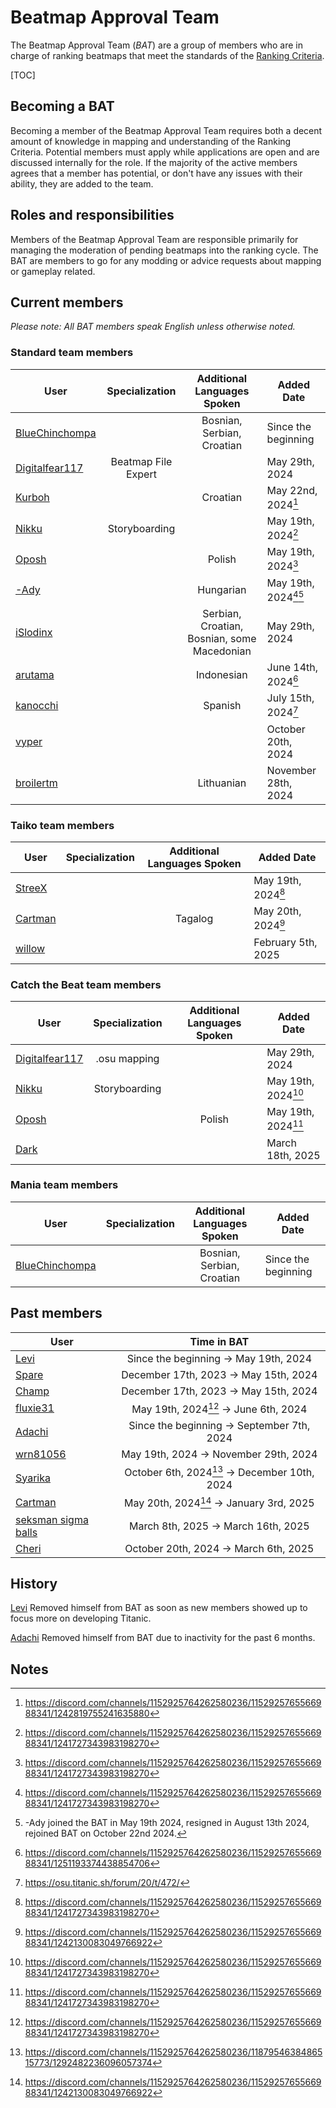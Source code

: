 # Beatmap Approval Team

The Beatmap Approval Team (_BAT_) are a group of members who are in charge of ranking beatmaps that meet the standards of the [Ranking Criteria](https://github.com/osuTitanic/wiki/blob/main/wiki/Ranking_Criteria/en.md).

[TOC]

## Becoming a BAT

Becoming a member of the Beatmap Approval Team requires both a decent amount of knowledge in mapping and understanding of the Ranking Criteria. Potential members must apply while applications are open and are discussed internally for the role. If the majority of the active members agrees that a member has potential, or don't have any issues with their ability, they are added to the team.


## Roles and responsibilities

Members of the Beatmap Approval Team are responsible primarily for managing the moderation of pending beatmaps into the ranking cycle. The BAT are members to go for any modding or advice requests about mapping or gameplay related.


## Current members

*Please note: All BAT members speak English unless otherwise noted.*


### Standard team members

User | Specialization | Additional Languages Spoken | Added Date
---|:---:|:---:|---
[BlueChinchompa](https://osu.titanic.sh/u/40)   |                     | Bosnian, Serbian, Croatian                  | Since the beginning
[Digitalfear117](https://osu.titanic.sh/u/809)  | Beatmap File Expert |                                             | May 29th, 2024
[Kurboh](https://osu.titanic.sh/u/810)          |                     | Croatian                                    | May 22nd, 2024[^3]
[Nikku](https://osu.titanic.sh/u/811)           | Storyboarding       |                                             | May 19th, 2024[^1]
[Oposh](https://osu.titanic.sh/u/829)           |                     | Polish                                      | May 19th, 2024[^1]
[-Ady](https://osu.titanic.sh/u/821)            |                     | Hungarian                                   | May 19th, 2024[^1][^6]
[iSlodinx](https://osu.titanic.sh/u/869)        |                     | Serbian, Croatian, Bosnian, some Macedonian | May 29th, 2024
[arutama](https://osu.titanic.sh/u/905)         |                     | Indonesian                                  | June 14th, 2024[^4]
[kanocchi](https://osu.titanic.sh/u/943)        |                     | Spanish                                     | July 15th, 2024[^5]
[vyper](https://osu.titanic.sh/u/69)            |                     |                                             | October 20th, 2024
[broilertm](https://osu.titanic.sh/u/989)       |                     | Lithuanian                                  | November 28th, 2024


### Taiko team members

User | Specialization | Additional Languages Spoken | Added Date
---|:---:|:---:|---
[StreeX](https://osu.titanic.sh/u/67)           |   |          | May 19th, 2024[^1]
[Cartman](https://osu.titanic.sh/u/857)         |   | Tagalog  | May 20th, 2024[^2]
[willow](https://osu.titanic.sh/u/1088)         |   |          | February 5th, 2025


### Catch the Beat team members
User | Specialization | Additional Languages Spoken | Added Date
---|:---:|:---:|---
[Digitalfear117](https://osu.titanic.sh/u/809)  | .osu mapping  |        | May 29th, 2024
[Nikku](https://osu.titanic.sh/u/811)           | Storyboarding |        | May 19th, 2024[^1]
[Oposh](https://osu.titanic.sh/u/829)           |               | Polish | May 19th, 2024[^1]
[Dark](https://osu.titanic.sh/u/812)            |               |        | March 18th, 2025


### Mania team members
User | Specialization | Additional Languages Spoken | Added Date
---|:---:|:---:|---
[BlueChinchompa](https://osu.titanic.sh/u/40)  |   | Bosnian, Serbian, Croatian | Since the beginning


## Past members

User | Time in BAT
---|:---:
[Levi](https://osu.titanic.sh/u/2)   | Since the beginning -> May 19th, 2024
[Spare](https://osu.titanic.sh/u/92) | December 17th, 2023 -> May 15th, 2024
[Champ](https://osu.titanic.sh/u/96) | December 17th, 2023 -> May 15th, 2024
[fluxie31](https://osu.titanic.sh/u/517) | May 19th, 2024[^1] -> June 6th, 2024
[Adachi](https://osu.titanic.sh/u/39) | Since the beginning -> September 7th, 2024
[wrn81056](https://osu.titanic.sh/u/645) | May 19th, 2024 -> November 29th, 2024
[Syarika](https://osu.titanic.sh/u/1730) | October 6th, 2024[^7] -> December 10th, 2024
[Cartman](https://osu.titanic.sh/u/857) | May 20th, 2024[^2] -> January 3rd, 2025
[seksman sigma balls](https://osu.titanic.sh/u/2153) | March 8th, 2025 -> March 16th, 2025
[Cheri](https://osu.titanic.sh/u/1753) | October 20th, 2024 -> March 6th, 2025


## History

[Levi](https://osu.titanic.sh/u/2) Removed himself from BAT as soon as new members showed up to focus more on developing Titanic.

[Adachi](https://osu.titanic.sh/u/39) Removed himself from BAT due to inactivity for the past 6 months.


## Notes
[^1]: https://discord.com/channels/1152925764262580236/1152925765566988341/1241727343983198270
[^2]: https://discord.com/channels/1152925764262580236/1152925765566988341/1242130083049766922
[^3]: https://discord.com/channels/1152925764262580236/1152925765566988341/1242819755241635880
[^4]: https://discord.com/channels/1152925764262580236/1152925765566988341/1251193374438854706
[^5]: https://osu.titanic.sh/forum/20/t/472/
[^6]: -Ady joined the BAT in May 19th 2024, resigned in August 13th 2024, rejoined BAT on October 22nd 2024.
[^7]: https://discord.com/channels/1152925764262580236/1187954638486515773/1292482236096057374

<!-- I used https://web.archive.org/web/20120614084710/http://osu.ppy.sh/wiki/Beatmap_Appreciation_Team as a base -Nikku-->

